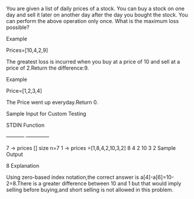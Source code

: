 You are given a list of daily prices of a stock. You can buy a stock on one day and sell it later on another day after the day you bought the stock. You can perform the above operation only once. What is the maximum loss possible?

Example

Prices=[10,4,2,9]

The greatest loss is incurred when you buy at a price of 10 and sell at a price of 2.Return the difference:9.

Example

Price=[1,2,3,4] 

The Price went up everyday.Return 0.

Sample Input for Custom Testing

 STDIN                   Function 

———–               ————–

   7   →     prices []  size n=7
   1 →       prices =[1,8,4,2,10,3,2] 
   8
   4
   2
  10
   3
   2
Sample Output

  8
 Explanation

Using zero-based index notation,the correct answer is a[4]-a[6]=10-2=8.There is a greater difference between 10 and 1 but that would imply selling before buying,and short selling is not allowed in this problem.

